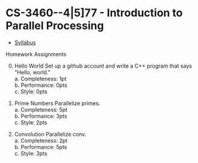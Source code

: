 # CS-3460--4|5]77 - Introduction to Parallel Processing

- [Syllabus](https://github.com/tosutton/CS-3460/blob/master/syllabus.md)

Homework Assignments

0.	Hello World
	Set up a github account and write a C++ program that says "Hello, world."  
	a. Completeness: 1pt  
	b. Performance: 0pts  
	c. Style: 0pts  
	
1.	Prime Numbers
	Parallelize primes.  
	a. Completeness: 5pt  
	b. Performance: 3pts  
	c. Style: 2pts  

2.	Convolution
	Parallelize conv.  
	a. Completeness: 2pt  
	b. Performance: 5pts  
	c. Style: 3pts  

